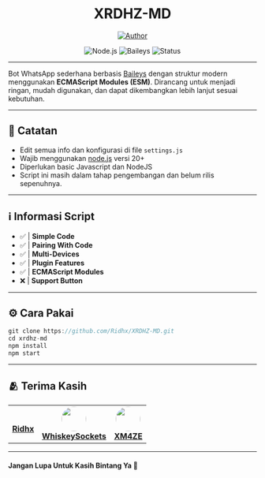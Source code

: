 <h1 align="center">XRDHZ-MD</h1>

<p align="center">
  <a href="https://github.com/Ridhx/XRDHZ-MD"><img title="Author" src="https://img.shields.io/badge/AUTHOR-Ridhx-green.svg?style=for-the-badge&logo=github"></a>
</p>

<div align="center">
  
  ![Node.js](https://img.shields.io/badge/Node.js-20+-green.svg)
  ![Baileys](https://img.shields.io/badge/Baileys-Latest-blue.svg)
  ![Status](https://img.shields.io/badge/Status-Active-brightgreen.svg)
  
</div>

---

Bot WhatsApp sederhana berbasis [Baileys](https://github.com/whiskeysockets/Baileys) dengan struktur modern menggunakan **ECMAScript Modules (ESM)**. Dirancang untuk menjadi ringan, mudah digunakan, dan dapat dikembangkan lebih lanjut sesuai kebutuhan.

---

## **📌 Catatan**

-   Edit semua info dan konfigurasi di file `settings.js`
-   Wajib menggunakan [node.js](https://nodejs.org) versi 20+
-   Diperlukan basic Javascript dan NodeJS
-   Script ini masih dalam tahap pengembangan dan belum rilis sepenuhnya.

---

## **ℹ️ Informasi Script**

-   ✅ | **Simple Code**
-   ✅ | **Pairing With Code**
-   ✅ | **Multi-Devices**
-   ✅ | **Plugin Features**
-   ✅ | **ECMAScript Modules**
-   ❌ | **Support Button**

---

## **⚙️ Cara Pakai**

```javascript
git clone https://github.com/Ridhx/XRDHZ-MD.git
cd xrdhz-md
npm install
npm start
```

---

## **🫂 Terima Kasih**

<div align="left">
  <table>
    <tr>
      <td align="center">
        <a href="https://github.com/Ridhx">
          <ig src="https://github.com/Ridhx.png?size=50" width="50" style="border-radius:50%">
          <br>
          <strong>Ridhx</strong>
          <br>
        </a>
      </td>
      <td align="center">
        <a href="https://github.com/WhiskeySockets">
          <img src="https://github.com/WhiskeySockets.png?size=50" width="50" style="border-radius:50%">
          <br>
          <strong>WhiskeySockets</strong>
          <br>
        </a>
      </td>
      <td align="center">
        <a href="https://github.com/XM4ZE">
          <img src="https://github.com/XM4ZE.png?size=50" width="50" style="border-radius:50%">
          <br>
          <strong>XM4ZE</strong>
          <br>
        </a>
      </td>
    </tr>
  </table>
</div>

---

#### **Jangan Lupa Untuk Kasih Bintang Ya 🌟**
